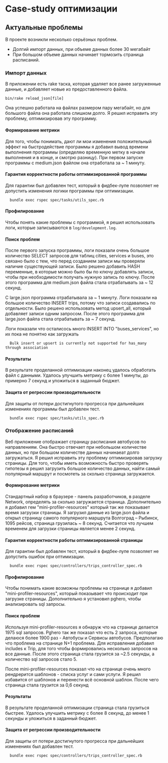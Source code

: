 # Case-study оптимизации

## Актуальные проблемы
В проекте возникли несколько серьёзных проблем.
- Долгий импорт данных, при объеме данных более 30 мегабайт
- При большом объеме данных начинает тормозить страница расписаний.

### Импорт данных
В приложении есть rake таска, которая удаляет все ранее загруженные данные, и добавляет новые из предоставленного файла.
```
bin/rake reload_json[file]
```
Она успешно работала на файлах размером пару мегабайт, но для большого файла она работала слишком долго.
Я решил исправить эту проблему, оптимизировав эту программу.

#### Формирование метрики
Для того, чтобы понимать, дают ли мои изменения положительный эффект на быстродействие программы я добавил вывод времени выполнения программы (определяю временную метку в начале выполнения и в конце, и смотрю разницу).
При первом запуске программы с medium.json файлом она отработала за ~ 1 минуту.

#### Гарантия корректности работы оптимизированной программы
Для гарантии был добавлен тест, который в фидбек-лупе позволяет не допустить изменения логики программы при оптимизации.
```
  bundle exec rspec spec/tasks/utils_spec.rb
```

#### Профилирование
Чтобы понять какие проблемы с программой, я решил использовать логи, которые записываются в `log/development.log`.

#### Поиск проблем
После первого запуска программы, логи показали очень большое количество SELECT запросов для таблиц cities, services и buses, это связано было с тем, что перед созданием записи мы проверяли наличие существующей записи.
Было решено добавить HASH переменные, в которые можно было бы по ключу добавлять записи, чтобы при необходимости получать нужную запись по ключу.
После этого программа для medium.json файла стала отрабатывать за ~ 12 секунд.

С large.json программа отрабатывала за ~ 1 минуту.
Логи показали на большое количество INSERT trips, потому что записи создавались по отдельности. Было решено использовать метод upsert_all, который добавляет записи одним запросом.
После этого программа для large.json файла стала отрабатывать за ~ 7 секунд.

Логи показали что осталисось много INSERT INTO "buses_services", но их пока не понятно как загружать
```
  Bulk insert or upsert is currently not supported for has_many through association
```

#### Результаты
В результате проделанной оптимизации наконец удалось обработать файл с данными.
Удалось улучшить метрику с более 1 минуты, до примерно 7 секунд и уложиться в заданный бюджет.

#### Защита от регрессии производительности
Для защиты от потери достигнутого прогресса при дальнейших изменениях программы был добавлен тест. 
```
  bundle exec rspec spec/tasks/utils_spec.rb
```

### Отображение расписаний
Веб приложение отображает страницу расписания автобусов по направлениям. Она быстро отвечает при небольшом количестве данных, но при большом количестве данных начинаеат долго загружаться. Я решил исправить эту проблему оптимизировав загрузку страницы.
Для того, чтобы иметь возможность быстро проверять гипотезы я решил загрузить большое количество данных, найти самый популярный маршрут и посмотеть за сколько страница загружается.

#### Формирование метрики
Стандартный набор в браузере - панель разработчиков, в разделе Network, определять за сколько загружается страница. Дополнительно я добавил гем "mini-profiler-resources" который так же показывает время загрузки страницы.
Я загрузил данные из large.json файла и открыл страницу самого популярного маршрута Волгоград – Рыбинск, 1095 рейсов, страница грузилась ~ 8 секунд. Считается что лучшем временем для загрузки страницы является менее 2 секунд.

#### Гарантия корректности работы оптимизированной страницы
Для гарантии был добавлен тест, который в фидбек-лупе позволяет не допустить ошибок при оптимизации.
```
  bundle exec rspec spec/controllers/trips_controller_spec.rb
```

#### Профилирование
Чтобы понимать какие возможны проблемы на странице я добавил "mini-profiler-resources", который показывает что происходит при загрузке страницы. Дополнительно я установил pghero, чтобы анализировать sql запросы.

#### Поиск проблем
Используя mini-profiler-resources я обнаруж что на странице делается 1975 sql запросов. Pghero так же показал что есть 2 запроса, которые делаюся более 1900 раз - Автобусы и Сервисы автобусов. Предполагаю что проблема на странице N+1 проблема. Для исправления добавил includes к Trip, для того чтобы формировались несколько запросов на все данные. После этого страница стала грузится за ~2.5 секунды, а количество sql запросов стало 5.

После mini-profiler-resources показал что на странице очень много рендрерится шаблонов - списка услуг и сами услуги. Я решил избавится от шаблонов и перенести всё основной шаблон. После чего страница стала грузится за 0,6 секунд

#### Результаты
В результате проделанной оптимизации страница стала грузиться быстрее.
Удалось улучшить метрику с более 8 секунд, до менее 1 секунды и уложиться в заданный бюджет.

#### Защита от регрессии производительности
Для защиты от потери достигнутого прогресса при дальнейших изменениях был добавлен тест. 
```
  bundle exec rspec spec/controllers/trips_controller_spec.rb
```